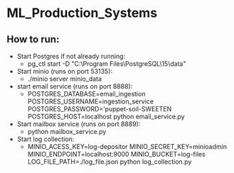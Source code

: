 # ML_Production_Systems

## How to run:
- Start Postgres if not already running:
  - pg_ctl start -D "C:\Program Files\PostgreSQL\15\data"
- Start minio (runs on port 53135):
  - ./minio server minio_data
- start email service (runs on port 8888):
  - POSTGRES_DATABASE=email_ingestion POSTGRES_USERNAME=ingestion_service POSTGRES_PASSWORD='puppet-soil-SWEETEN POSTGRES_HOST=localhost python email_service.py
- Start mailbox service (runs on port 8889):
  - python mailbox_service.py
- Start log collection:
  - MINIO_ACESS_KEY=log-depositor MINIO_SECRET_KEY=minioadmin MINIO_ENDPOINT=localhost:9000 MINIO_BUCKET=log-files LOG_FILE_PATH=./log_file.json python log_collection.py
